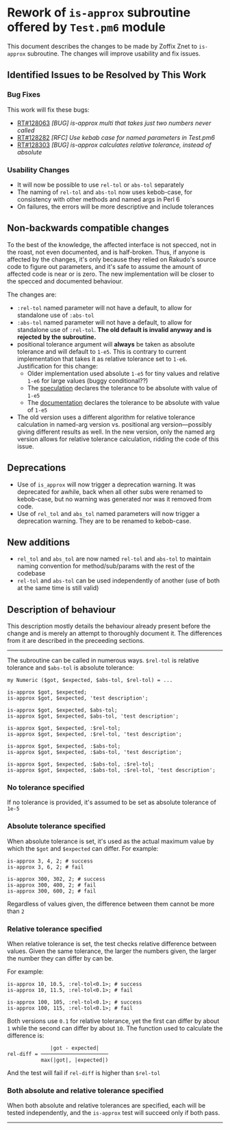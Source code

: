 # Rework of `is-approx` subroutine offered by `Test.pm6` module

This document describes the changes to be made by Zoffix Znet to `is-approx`
subroutine. The changes will improve usability and fix issues.

## Identified Issues to be Resolved by This Work

### Bug Fixes

This work will fix these bugs:

* [RT#128063](https://rt.perl.org/Ticket/Display.html?id=128063) *[BUG] is-approx multi that takes just two numbers never called*
* [RT#128282](https://rt.perl.org/Ticket/Display.html?id=128282) *[RFC] Use kebab case for named parameters in Test.pm6*
* [RT#128303](https://rt.perl.org/Ticket/Display.html?id=128303) *[BUG] is-approx calculates relative tolerance, instead of absolute*

### Usability Changes

* It will now be possible to use `rel-tol` or `abs-tol` separately
* The naming of `rel-tol` and `abs-tol` now uses kebob-case, for consistency
with other methods and named args in Perl&nbsp;6
* On failures, the errors will be more descriptive and include tolerances

## Non-backwards compatible changes

To the best of the knowledge, the affected interface is not specced, not
in the roast, not even documented, and is half-broken. Thus, if anyone is
affected by the changes, it's only because they relied on Rakudo's source code
to figure out parameters, and it's safe to assume the amount of affected code is near or is zero. The new implementation will be closer to the specced
and documented behaviour.

The changes are:

* `:rel-tol` named parameter will not have a default, to allow for standalone use of `:abs-tol`
* `:abs-tol` named parameter will not have a default, to allow for standalone use of `:rel-tol`. **The old default is invalid anyway and is rejected by the subroutine.**
* positional tolerance argument will **always** be taken as absolute tolerance and will default to `1-e5`. This is contrary to current implementation that takes it as relative tolerance set to `1-e6`. Justification for this change:
    * Older implementation used absolute `1-e5` for tiny values and relative `1-e6` for large values (buggy conditional??)
    * The [speculation](https://design.perl6.org/S24.html#is-approx%28%29) declares the tolerance to be absolute with value of `1-e5`
    * The [documentation](http://docs.perl6.org/language/testing#By_approximate_numeric_comparison) declares the tolerance to be absolute with value of `1-e5`
* The old version uses a different algorithm for relative tolerance calculation in named-arg version vs. positional arg version—possibly giving different results as well. In the new version, only the named arg version
allows for relative tolerance calculation, ridding the code of this issue.

## Deprecations

* Use of `is_approx` will now trigger a deprecation warning. It was deprecated
for awhile, back when all other subs were renamed to kebob-case, but no
warning was generated nor was it removed from code.
* Use of `rel_tol` and `abs_tol` named parameters will now trigger a deprecation warning. They are to be renamed to kebob-case.

## New additions

* `rel_tol` and `abs_tol` are now named `rel-tol` and `abs-tol` to maintain naming convention for method/sub/params with the rest of the codebase
* `rel-tol` and `abs-tol` can be used independently of another (use of both at the same time is still valid)

## Description of behaviour

This description mostly details the behaviour already present before the
change and is merely an attempt to thoroughly document it.
The differences from it are described in the preceeding sections.

------

The subroutine can be called in numerous ways.
`$rel-tol` is relative tolerance and `$abs-tol` is absolute tolerance:

    my Numeric ($got, $expected, $abs-tol, $rel-tol) = ...

    is-approx $got, $expected;
    is-approx $got, $expected, 'test description';

    is-approx $got, $expected, $abs-tol;
    is-approx $got, $expected, $abs-tol, 'test description';

    is-approx $got, $expected, :$rel-tol;
    is-approx $got, $expected, :$rel-tol, 'test description';

    is-approx $got, $expected, :$abs-tol;
    is-approx $got, $expected, :$abs-tol, 'test description';

    is-approx $got, $expected, :$abs-tol, :$rel-tol;
    is-approx $got, $expected, :$abs-tol, :$rel-tol, 'test description';

### No tolerance specified

If no tolerance is provided, it's assumed to be set as absolute tolerance
of `1e-5`

### Absolute tolerance specified

When absolute tolerance is set, it's used as the actual maximum value by
which the `$got` and `$expected` can differ. For example:

    is-approx 3, 4, 2; # success
    is-approx 3, 6, 2; # fail

    is-approx 300, 302, 2; # success
    is-approx 300, 400, 2; # fail
    is-approx 300, 600, 2; # fail

Regardless of values given, the difference between them cannot be more
than `2`

### Relative tolerance specified

When relative tolerance is set, the test checks relative difference between
values. Given the same tolerance, the larger the numbers given, the larger the
number they can differ by can be.

For example:

    is-approx 10, 10.5, :rel-tol<0.1>; # success
    is-approx 10, 11.5, :rel-tol<0.1>; # fail

    is-approx 100, 105, :rel-tol<0.1>; # success
    is-approx 100, 115, :rel-tol<0.1>; # fail

Both versions use `0.1` for relative tolerance, yet the first can differ
by about `1` while the second can differ by about `10`. The function used
to calculate the difference is:

                  |got - expected|
    rel-diff = ──────────────────────
               max(|got|, |expected|)

And the test will fail if `rel-diff` is higher than `$rel-tol`

### Both absolute and relative tolerance specified

When both absolute and relative tolerances are specified, each will be
tested independently, and the `is-approx` test will succeed only if both pass.

------

